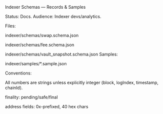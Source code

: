 
Indexer Schemas — Records & Samples

Status: Docs. Audience: Indexer devs/analytics.

Files:

indexer/schemas/swap.schema.json

indexer/schemas/fee.schema.json

indexer/schemas/vault_snapshot.schema.json
Samples:

indexer/samples/*.sample.json

Conventions:

All numbers are strings unless explicitly integer (block, logIndex, timestamp, chainId).

finality: pending/safe/final

address fields: 0x-prefixed, 40 hex chars
